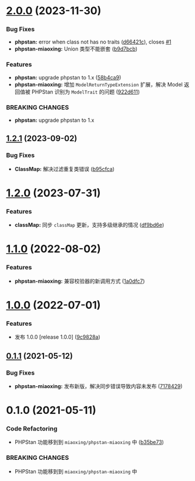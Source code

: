 # [2.0.0](https://github.com/miaoxing/phpstan-miaoxing/compare/v1.2.1...v2.0.0) (2023-11-30)


### Bug Fixes

* **phpstan:** error when class not has no traits ([d66421c](https://github.com/miaoxing/phpstan-miaoxing/commit/d66421c264bc0f8c015c5ef18ce2486d79c0ada2)), closes [#1](https://github.com/miaoxing/miaoxing/issues/1)
* **phpstan-miaoxing:** Union 类型不能嵌套 ([b9d7bcb](https://github.com/miaoxing/phpstan-miaoxing/commit/b9d7bcb044f5874a3009a249a1dba51954782c6b))


### Features

* **phpstan:** upgrade phpstan to 1.x ([58b4ca9](https://github.com/miaoxing/phpstan-miaoxing/commit/58b4ca9cb7975970277e85abf646675325c50c2f))
* **phpstan-miaoxing:** 增加 `ModelReturnTypeExtension` 扩展，解决 Model 返回值被 PHPStan 识别为 `ModelTrait` 的问题 ([922d611](https://github.com/miaoxing/phpstan-miaoxing/commit/922d611968048a1967a5405b0b19d4574e6a0015))


### BREAKING CHANGES

* **phpstan:** upgrade phpstan to 1.x

## [1.2.1](https://github.com/miaoxing/phpstan-miaoxing/compare/v1.2.0...v1.2.1) (2023-09-02)


### Bug Fixes

* **ClassMap:** 解决过滤重复类错误 ([b95cfca](https://github.com/miaoxing/phpstan-miaoxing/commit/b95cfcafdc79f520e1a0b430ced4ea0881d74259))

# [1.2.0](https://github.com/miaoxing/phpstan-miaoxing/compare/v1.1.0...v1.2.0) (2023-07-31)


### Features

* **classMap:** 同步 `classMap` 更新，支持多级继承的情况 ([df9bd6e](https://github.com/miaoxing/phpstan-miaoxing/commit/df9bd6e78800d667762ac15df77ccf8f0ca59f60))

# [1.1.0](https://github.com/miaoxing/phpstan-miaoxing/compare/v1.0.0...v1.1.0) (2022-08-02)


### Features

* **phpstan-miaoxing:** 兼容校验器的新调用方式 ([1a0dfc7](https://github.com/miaoxing/phpstan-miaoxing/commit/1a0dfc75db3c74178f76f3ebce2f324218494fad))

# [1.0.0](https://github.com/miaoxing/phpstan-miaoxing/compare/v0.1.1...v1.0.0) (2022-07-01)


### Features

* 发布 1.0.0 [release 1.0.0] ([9c9828a](https://github.com/miaoxing/phpstan-miaoxing/commit/9c9828a8f9e9a27d25d26d9cb8e7a01e26e7f22e))

## [0.1.1](https://github.com/miaoxing/phpstan-miaoxing/compare/v0.1.0...v0.1.1) (2021-05-12)


### Bug Fixes

* **phpstan-miaoxing:** 发布新版，解决同步错误导致内容未发布 ([7178429](https://github.com/miaoxing/phpstan-miaoxing/commit/71784297b0ad9aab22fa6ea8e2b4c89c2282316b))

# 0.1.0 (2021-05-11)


### Code Refactoring

* PHPStan 功能移到到 `miaoxing/phpstan-miaoxing` 中 ([b35be73](https://github.com/miaoxing/phpstan-miaoxing/commit/b35be73b1d44ef77aea65c87a5ba981c8bea3d87))


### BREAKING CHANGES

* PHPStan 功能移到到 `miaoxing/phpstan-miaoxing` 中
